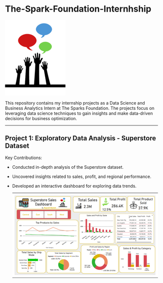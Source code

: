 # The-Spark-Foundation-Internhship

![alt text](https://github.com/Aayush-Basnet/The-Spark-Foundation-Internhship/blob/601d2b33be436aea89ea374d4cef6c3360cf372f/Image/The%20Spark%20Foundation%20Logo.png)

This repository contains my internship projects as a Data Science and Business Analytics Intern at The Sparks Foundation. The projects focus on leveraging data science techniques to gain insights and make data-driven decisions for business optimization.

--------------------------------------------------------------------------------------------------------------------

##  Project 1: Exploratory Data Analysis - Superstore Dataset

Key Contributions:
- Conducted in-depth analysis of the Superstore dataset.
- Uncovered insights related to sales, profit, and regional performance.
- Developed an interactive dashboard for exploring data trends.

  ![alt text](https://github.com/Aayush-Basnet/The-Spark-Foundation-Internhship/blob/601d2b33be436aea89ea374d4cef6c3360cf372f/Image/Superstore%20Dashboard.png)
